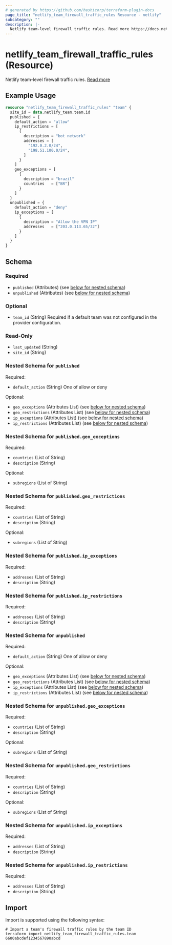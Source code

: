 ```yaml
---
# generated by https://github.com/hashicorp/terraform-plugin-docs
page_title: "netlify_team_firewall_traffic_rules Resource - netlify"
subcategory: ""
description: |-
  Netlify team-level firewall traffic rules. Read more https://docs.netlify.com/security/secure-access-to-sites/traffic-rules/
---
```


# netlify_team_firewall_traffic_rules (Resource)

Netlify team-level firewall traffic rules. [Read more](https://docs.netlify.com/security/secure-access-to-sites/traffic-rules/)

## Example Usage

```terraform
resource "netlify_team_firewall_traffic_rules" "team" {
  site_id = data.netlify_team.team.id
  published = {
    default_action = "allow"
    ip_restrictions = [
      {
        description = "bot network"
        addresses = [
          "192.0.2.0/24",
          "198.51.100.0/24",
        ]
      }
    ]
    geo_exceptions = [
      {
        description = "brazil"
        countries   = ["BR"]
      }
    ]
  }
  unpublished = {
    default_action = "deny"
    ip_exceptions = [
      {
        description = "Allow the VPN IP"
        addresses   = ["203.0.113.65/32"]
      }
    ]
  }
}
```

<!-- schema generated by tfplugindocs -->
## Schema

### Required

- `published` (Attributes) (see [below for nested schema](#nestedatt--published))
- `unpublished` (Attributes) (see [below for nested schema](#nestedatt--unpublished))

### Optional

- `team_id` (String) Required if a default team was not configured in the provider configuration.

### Read-Only

- `last_updated` (String)
- `site_id` (String)

<a id="nestedatt--published"></a>
### Nested Schema for `published`

Required:

- `default_action` (String) One of allow or deny

Optional:

- `geo_exceptions` (Attributes List) (see [below for nested schema](#nestedatt--published--geo_exceptions))
- `geo_restrictions` (Attributes List) (see [below for nested schema](#nestedatt--published--geo_restrictions))
- `ip_exceptions` (Attributes List) (see [below for nested schema](#nestedatt--published--ip_exceptions))
- `ip_restrictions` (Attributes List) (see [below for nested schema](#nestedatt--published--ip_restrictions))

<a id="nestedatt--published--geo_exceptions"></a>
### Nested Schema for `published.geo_exceptions`

Required:

- `countries` (List of String)
- `description` (String)

Optional:

- `subregions` (List of String)


<a id="nestedatt--published--geo_restrictions"></a>
### Nested Schema for `published.geo_restrictions`

Required:

- `countries` (List of String)
- `description` (String)

Optional:

- `subregions` (List of String)


<a id="nestedatt--published--ip_exceptions"></a>
### Nested Schema for `published.ip_exceptions`

Required:

- `addresses` (List of String)
- `description` (String)


<a id="nestedatt--published--ip_restrictions"></a>
### Nested Schema for `published.ip_restrictions`

Required:

- `addresses` (List of String)
- `description` (String)



<a id="nestedatt--unpublished"></a>
### Nested Schema for `unpublished`

Required:

- `default_action` (String) One of allow or deny

Optional:

- `geo_exceptions` (Attributes List) (see [below for nested schema](#nestedatt--unpublished--geo_exceptions))
- `geo_restrictions` (Attributes List) (see [below for nested schema](#nestedatt--unpublished--geo_restrictions))
- `ip_exceptions` (Attributes List) (see [below for nested schema](#nestedatt--unpublished--ip_exceptions))
- `ip_restrictions` (Attributes List) (see [below for nested schema](#nestedatt--unpublished--ip_restrictions))

<a id="nestedatt--unpublished--geo_exceptions"></a>
### Nested Schema for `unpublished.geo_exceptions`

Required:

- `countries` (List of String)
- `description` (String)

Optional:

- `subregions` (List of String)


<a id="nestedatt--unpublished--geo_restrictions"></a>
### Nested Schema for `unpublished.geo_restrictions`

Required:

- `countries` (List of String)
- `description` (String)

Optional:

- `subregions` (List of String)


<a id="nestedatt--unpublished--ip_exceptions"></a>
### Nested Schema for `unpublished.ip_exceptions`

Required:

- `addresses` (List of String)
- `description` (String)


<a id="nestedatt--unpublished--ip_restrictions"></a>
### Nested Schema for `unpublished.ip_restrictions`

Required:

- `addresses` (List of String)
- `description` (String)

## Import

Import is supported using the following syntax:

```shell
# Import a team's firewall traffic rules by the team ID
terraform import netlify_team_firewall_traffic_rules.team 6600abcdef1234567890abcd
```
